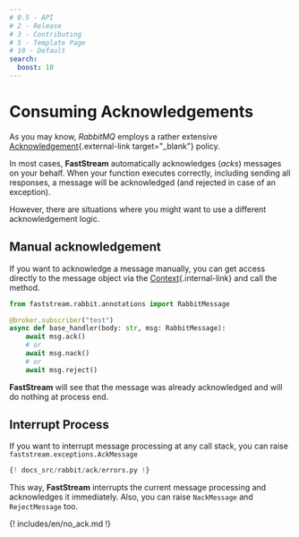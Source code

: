 ```yaml
---
# 0.5 - API
# 2 - Release
# 3 - Contributing
# 5 - Template Page
# 10 - Default
search:
  boost: 10
---
```


# Consuming Acknowledgements

As you may know, *RabbitMQ* employs a rather extensive [Acknowledgement](https://www.rabbitmq.com/confirms.html){.external-link target="_blank"} policy.

In most cases, **FastStream** automatically acknowledges (*acks*) messages on your behalf. When your function executes correctly, including sending all responses, a message will be acknowledged (and rejected in case of an exception).

However, there are situations where you might want to use a different acknowledgement logic.

## Manual acknowledgement

If you want to acknowledge a message manually, you can get access directly to the message object via the [Context](../getting-started/context.md){.internal-link} and call the method.

```python
from faststream.rabbit.annotations import RabbitMessage

@broker.subscriber("test")
async def base_handler(body: str, msg: RabbitMessage):
    await msg.ack()
    # or
    await msg.nack()
    # or
    await msg.reject()
```

**FastStream** will see that the message was already acknowledged and will do nothing at process end.

## Interrupt Process

If you want to interrupt message processing at any call stack, you can raise `faststream.exceptions.AckMessage`

```python linenums="1" hl_lines="2 16"
{! docs_src/rabbit/ack/errors.py !}
```

This way, **FastStream** interrupts the current message processing and acknowledges it immediately. Also, you can raise `NackMessage` and `RejectMessage` too.

{! includes/en/no_ack.md !}
